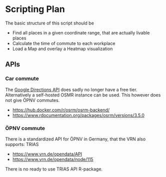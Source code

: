 # Scripting Plan

The basic structure of this script should be

* Find all places in a given coordinate range, that are actually livable places
* Calculate the time of commute to each workplace
* Load a Map and overlay a Heatmap visualization


## APIs

### Car commute

The [Google Directions API](https://developers.google.com/maps/documentation/directions/overview?hl=de) does sadly no longer have a free tier. Alternatively a self-hosted OSMR instance can be used.
This however does not give ÖPNV commutes.

* https://hub.docker.com/r/osrm/osrm-backend/
* https://www.rdocumentation.org/packages/osrm/versions/3.5.0

### ÖPNV commute

There is a standardized API for ÖPNV in Germany, that the VRN also supports: TRIAS

* https://www.vrn.de/opendata/API
* https://www.vrn.de/opendata/node/115

There is no ready to use TRIAS API R-package.